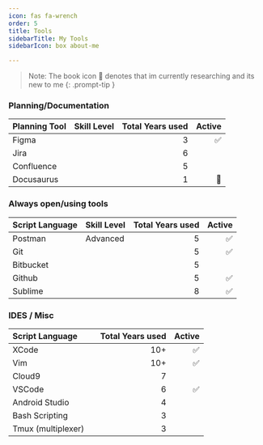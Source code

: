 ```yaml
---
icon: fas fa-wrench
order: 5
title: Tools
sidebarTitle: My Tools
sidebarIcon: box about-me

---
```


> Note: The book icon 📖 denotes that im currently researching and its new to me
{: .prompt-tip }



### Planning/Documentation

| Planning Tool  | Skill Level      | Total Years used | Active |
| :----------------- | :--------------- | ------: |------: |
| Figma |  |   3 | ✅ |
| Jira |  |   6 |  |
| Confluence | | 5 |  |
| Docusaurus | | 1 | 📖 |

### Always open/using tools

| Script Language  | Skill Level      | Total Years used | Active |
| :----------------- | :--------------- | ------: |------: |
| Postman         | Advanced     | 5 | ✅ |
| Git |  |   5 | ✅ |
| Bitbucket | | 5 |  |
| Github |  |   5 | ✅ |
| Sublime |  |   8 | ✅ |


### IDES / Misc

| Script Language  |       | Total Years used | Active |
| :----------------- | :--------------- | ------: |------: |
| XCode |  |   10+ | ✅ |
| Vim  |  |   10+ | ✅ |
| Cloud9 |  |   7 |  |
| VSCode |  | 6 | ✅ |
| Android Studio |  |   4 | |
| Bash Scripting |  |   3 |  |
| Tmux (multiplexer) |  |   3 |  |

